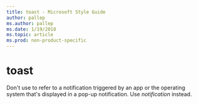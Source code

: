 ```yaml
---
title: toast - Microsoft Style Guide
author: pallep
ms.author: pallep
ms.date: 1/19/2018
ms.topic: article
ms.prod: non-product-specific
---
```


# toast

Don't use to refer to a notification triggered by an app or the operating system that's displayed in a pop-up notification. Use *notification* instead.  
